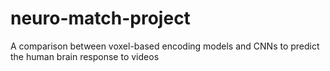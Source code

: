 # neuro-match-project
A comparison between voxel-based encoding models and CNNs to predict the human brain response to videos
